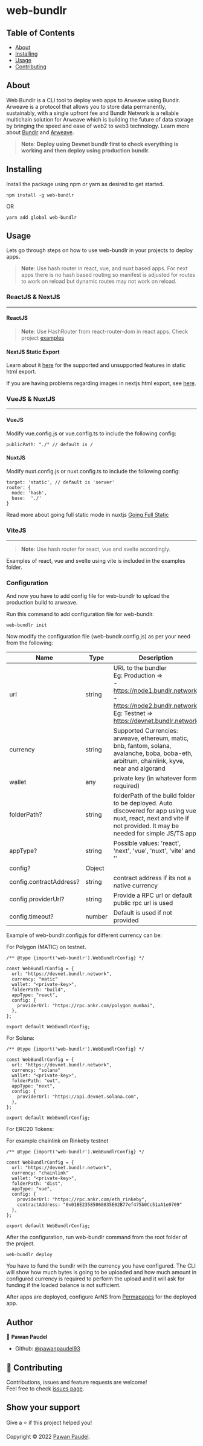 # web-bundlr

## Table of Contents

- [About](#about)
- [Installing](#installing)
- [Usage](#usage)
- [Contributing](#contributing)


## About <a name = "about"></a>

Web Bundlr is a CLI tool to deploy web apps to Arweave using Bundlr. Arweave is a protocol that allows you to store data permanently, sustainably, with a single upfront fee and Bundlr Network is a reliable multichain solution for Arweave which is building the future of data storage by bringing the speed and ease of web2 to web3 technology.
Learn more about [Bundlr](https://bundlr.network/) and [Arweave](https://www.arweave.org/).

> __Note__: **Deploy using Devnet bundlr first to check everything is working and then deploy using production bundlr.**


## Installing <a name = "installing"></a>

Install the package using npm or yarn as desired to get started.
```
npm install -g web-bundlr
```

OR
```
yarn add global web-bundlr
```

## Usage <a name = "usage"></a>

Lets go through steps on how to use web-bundlr in your projects to deploy apps.

> __Note__: Use hash router in react, vue, and nuxt based apps. For next apps there is no hash based routing so manifest is adjusted for routes to work on reload but dynamic routes may not work on reload.

### ReactJS & NextJS

------------

#### **ReactJS**

> __Note__: Use HashRouter from react-router-dom in react apps. Check project [examples](https://github.com/pawanpaudel93/web-bundlr/tree/main/examples)

 #### **NextJS Static Export**

Learn about it [here](https://nextjs.org/docs/advanced-features/static-html-export) for the supported and unsupported features in static html export.

If you are having problems regarding images in nextjs html export, see [here](https://stackoverflow.com/questions/65487914/error-image-optimization-using-next-js-default-loader-is-not-compatible-with-n).

### VueJS & NuxtJS

------------

#### **VueJS**

Modify vue.config.js or vue.config.ts to include the following config:
```
publicPath: "./" // default is /
```

#### **NuxtJS**

Modify nuxt.config.js or nuxt.config.ts to include the following config:

```
target: 'static', // default is 'server'
router: {
  mode: 'hash',
  base:  './'
}
```

Read more about going full static mode in nuxtjs [Going Full Static](https://nuxtjs.org/announcements/going-full-static/)

### ViteJS

------------
> __Note__: Use hash router for react, vue and svelte accordingly.

Examples of react, vue and svelte using vite is included in the examples folder.

### Configuration

And now you have to add config file for web-bundlr to upload the production build to arweave.

Run this command to add configuration file for web-bundlr.

```
web-bundlr init
```

Now modify the configuration file (web-bundlr.config.js) as per your need from the following:

|  Name | Type   | Description   |
| ------------ | ------------ | ------------ |
|  url | string  |  URL to the bundler <br/> Eg: Production => <br/> - https://node1.bundlr.network <br/>- https://node2.bundlr.network <br/> Eg: Testnet => https://devnet.bundlr.network |
|   currency	| string  |  Supported Currencies: arweave, ethereum, matic, bnb, fantom, solana, avalanche, boba, boba-eth, arbitrum, chainlink, kyve, near and algorand |
|  wallet |  any |  private key (in whatever form required)|
| folderPath?	|	string	|	folderPath of the build folder to be deployed. Auto discovered for app using vue, nuxt, react, next and vite if not provided. It may be needed for simple JS/TS app. |
| appType?	|	string	|	Possible values: 'react', 'next', 'vue', 'nuxt', 'vite' and ''	|
| config?  |  Object |   |
| config.contractAddress?	  |  string |  contract address if its not a native currency |
| config.providerUrl?	 | string  |  Provide a RPC url or default public rpc url is used |
| config.timeout?	| number	| Default is used if not provided	|

Example of web-bundlr.config.js for different currency can be:

For Polygon (MATIC) on testnet.

```
/** @type {import('web-bundlr').WebBundlrConfig} */

const WebBundlrConfig = {
  url: "https://devnet.bundlr.network",
  currency: "matic"
  wallet: "<private-key>",
  folderPath: "build",
  appType: "react",
  config: {
    providerUrl: "https://rpc.ankr.com/polygon_mumbai",
  },
};

export default WebBundlrConfig;
```

For Solana:

```
/** @type {import('web-bundlr').WebBundlrConfig} */

const WebBundlrConfig = {
  url: "https://devnet.bundlr.network",
  currency: "solana"
  wallet: "<private-key>",
  folderPath: "out",
  appType: "next",
  config: {
    providerUrl: "https://api.devnet.solana.com",
  },
};

export default WebBundlrConfig;
```

For ERC20 Tokens: 

For example chainlink on Rinkeby testnet
```
/** @type {import('web-bundlr').WebBundlrConfig} */

const WebBundlrConfig = {
  url: "https://devnet.bundlr.network",
  currency: "chainlink"
  wallet: "<private-key>",
  folderPath: "dist",
  appType: "vue",
  config: {
    providerUrl: "https://rpc.ankr.com/eth_rinkeby",
    contractAddress: "0x01BE23585060835E02B77ef475b0Cc51aA1e0709"
  },
};

export default WebBundlrConfig;
```

After the configuration, run web-bundlr command from the root folder of the project.

```
web-bundlr deploy
```
You have to fund the bundlr with the currency you have configured. The CLI will show how much bytes is going to be uploaded and how much amount in configured currency is required to perform the upload and it will ask for funding if the loaded balance is not sufficient.

After apps are deployed, configure ArNS from [Permapages](https://permapages.arweave.dev/#/arns) for the deployed app.

## Author

👤 **Pawan Paudel**

- Github: [@pawanpaudel93](https://github.com/pawanpaudel93)

## 🤝 Contributing <a name = "contributing"></a>

Contributions, issues and feature requests are welcome!<br />Feel free to check [issues page](https://github.com/pawanpaudel93/web-bundlr/issues).

## Show your support

Give a ⭐️ if this project helped you!

Copyright © 2022 [Pawan Paudel](https://github.com/pawanpaudel93).<br />
